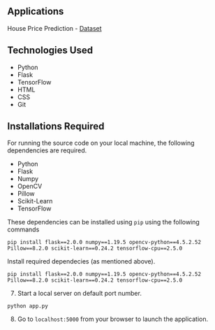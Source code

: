 

## Applications
House Price Prediction - [Dataset](https://www.kaggle.com/c/house-prices-advanced-regression-techniques)


## Technologies Used
- Python
- Flask
- TensorFlow
- HTML
- CSS
- Git

## Installations Required
For running the source code on your local machine, the following dependencies are required.
- Python
- Flask
- Numpy
- OpenCV
- Pillow
- Scikit-Learn
- TensorFlow

These dependencies can be installed using `pip` using the following commands
```
pip install flask==2.0.0 numpy==1.19.5 opencv-python==4.5.2.52 Pillow==8.2.0 scikit-learn==0.24.2 tensorflow-cpu==2.5.0
```

Install required dependecies (as mentioned above).
```
pip install flask==2.0.0 numpy==1.19.5 opencv-python==4.5.2.52 Pillow==8.2.0 scikit-learn==0.24.2 tensorflow-cpu==2.5.0
```
7. Start a local server on default port number.
```
python app.py
```
8. Go to `localhost:5000` from your browser to launch the application.